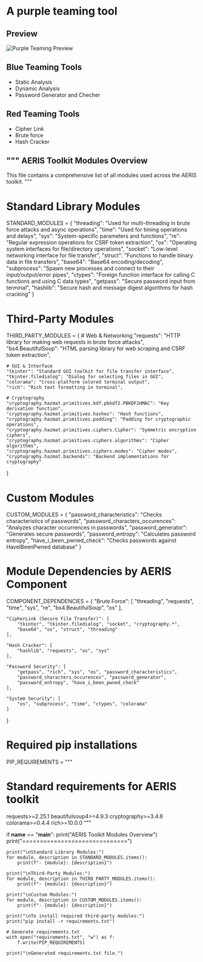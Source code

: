# A purple teaming tool

## Preview

![Purple Teaming Preview](https://imgur.com/Fia9E5E.jpg)

## Blue Teaming Tools
- Static Analysis
- Dynamic Analysis
- Password Generator and Checher

## Red Teaming Tools
- Cipher Link
- Brute force
- Hash Cracker



"""
AERIS Toolkit Modules Overview
------------------------------
This file contains a comprehensive list of all modules used across the AERIS toolkit.
"""

# Standard Library Modules
STANDARD_MODULES = {
    "threading": "Used for multi-threading in brute force attacks and async operations",
    "time": "Used for timing operations and delays",
    "sys": "System-specific parameters and functions",
    "re": "Regular expression operations for CSRF token extraction",
    "os": "Operating system interfaces for file/directory operations",
    "socket": "Low-level networking interface for file transfer",
    "struct": "Functions to handle binary data in file transfers",
    "base64": "Base64 encoding/decoding",
    "subprocess": "Spawn new processes and connect to their input/output/error pipes",
    "ctypes": "Foreign function interface for calling C functions and using C data types",
    "getpass": "Secure password input from terminal",
    "hashlib": "Secure hash and message digest algorithms for hash cracking"
}

# Third-Party Modules
THIRD_PARTY_MODULES = {
    # Web & Networking
    "requests": "HTTP library for making web requests in brute force attacks",
    "bs4.BeautifulSoup": "HTML parsing library for web scraping and CSRF token extraction",
    
    # GUI & Interface
    "tkinter": "Standard GUI toolkit for file transfer interface",
    "tkinter.filedialog": "Dialog for selecting files in GUI",
    "colorama": "Cross-platform colored terminal output",
    "rich": "Rich text formatting in terminal",
    
    # Cryptography
    "cryptography.hazmat.primitives.kdf.pbkdf2.PBKDF2HMAC": "Key derivation function",
    "cryptography.hazmat.primitives.hashes": "Hash functions",
    "cryptography.hazmat.primitives.padding": "Padding for cryptographic operations",
    "cryptography.hazmat.primitives.ciphers.Cipher": "Symmetric encryption ciphers",
    "cryptography.hazmat.primitives.ciphers.algorithms": "Cipher algorithms",
    "cryptography.hazmat.primitives.ciphers.modes": "Cipher modes",
    "cryptography.hazmat.backends": "Backend implementations for cryptography"
}

# Custom Modules
CUSTOM_MODULES = {
    "password_characteristics": "Checks characteristics of passwords",
    "password_characters_occurences": "Analyzes character occurrences in passwords",
    "password_generator": "Generates secure passwords",
    "password_entropy": "Calculates password entropy",
    "have_i_been_pwned_check": "Checks passwords against HaveIBeenPwned database"
}

# Module Dependencies by AERIS Component
COMPONENT_DEPENDENCIES = {
    "Brute Force": [
        "threading", "requests", "time", "sys", "re", "bs4.BeautifulSoup", "os"
    ],
    
    "CipherLink (Secure File Transfer)": [
        "tkinter", "tkinter.filedialog", "socket", "cryptography.*", 
        "base64", "os", "struct", "threading"
    ],
    
    "Hash Cracker": [
        "hashlib", "requests", "os", "sys"
    ],
    
    "Password Security": [
        "getpass", "rich", "sys", "os", "password_characteristics", 
        "password_characters_occurences", "password_generator", 
        "password_entropy", "have_i_been_pwned_check"
    ],
    
    "System Security": [
        "os", "subprocess", "time", "ctypes", "colorama"
    ]
}

# Required pip installations
PIP_REQUIREMENTS = """
# Standard requirements for AERIS toolkit
requests>=2.25.1
beautifulsoup4>=4.9.3
cryptography>=3.4.6
colorama>=0.4.4
rich>=10.0.0
"""

if __name__ == "__main__":
    print("AERIS Toolkit Modules Overview")
    print("==============================")
    
    print("\nStandard Library Modules:")
    for module, description in STANDARD_MODULES.items():
        print(f"- {module}: {description}")
    
    print("\nThird-Party Modules:")
    for module, description in THIRD_PARTY_MODULES.items():
        print(f"- {module}: {description}")
    
    print("\nCustom Modules:")
    for module, description in CUSTOM_MODULES.items():
        print(f"- {module}: {description}")
    
    print("\nTo install required third-party modules:")
    print("pip install -r requirements.txt")
    
    # Generate requirements.txt
    with open("requirements.txt", "w") as f:
        f.write(PIP_REQUIREMENTS)
    
    print("\nGenerated requirements.txt file.")
